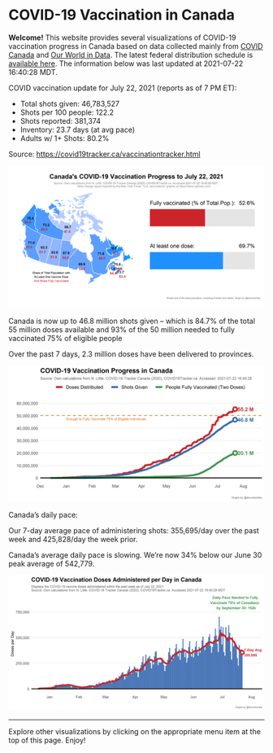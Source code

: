 COVID-19 Vaccination in Canada
==============================

**Welcome!** This website provides several visualizations of COVID-19
vaccination progress in Canada based on data collected mainly from
[COVID Canada](https://covid19tracker.ca/vaccinationtracker.html) and
[Our World in Data](https://ourworldindata.org/covid-vaccinations). The
latest federal distribution schedule is [available
here](https://www.canada.ca/en/public-health/services/diseases/2019-novel-coronavirus-infection/prevention-risks/covid-19-vaccine-treatment/vaccine-rollout.html).
The information below was last updated at 2021-07-22 16:40:28 MDT.

COVID vaccination update for July 22, 2021 (reports as of 7 PM ET):

-   Total shots given: 46,783,527
-   Shots per 100 people: 122.2
-   Shots reported: 381,374
-   Inventory: 23.7 days (at avg pace)
-   Adults w/ 1+ Shots: 80.2%

Source:
<a href="https://covid19tracker.ca/vaccinationtracker.html" class="uri">https://covid19tracker.ca/vaccinationtracker.html</a>

![](Plots/plot_main.png)

Canada is now up to 46.8 million shots given – which is 84.7% of the
total 55 million doses available and 93% of the 50 million needed to
fully vaccinated 75% of eligible people

Over the past 7 days, 2.3 million doses have been delivered to
provinces.

![](Plots/plot_total.png)

Canada’s daily pace:

Our 7-day average pace of administering shots: 355,695/day over the past
week and 425,828/day the week prior.

Canada’s average daily pace is slowing. We’re now 34% below our June 30
peak average of 542,779.

![](Plots/pace_national.png)

------------------------------------------------------------------------

Explore other visualizations by clicking on the appropriate menu item at
the top of this page. Enjoy!
